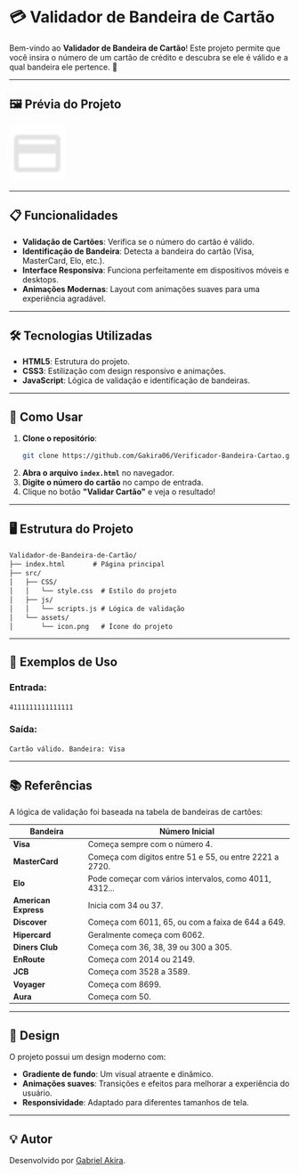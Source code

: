 # 💳 Validador de Bandeira de Cartão

Bem-vindo ao **Validador de Bandeira de Cartão**! Este projeto permite que você insira o número de um cartão de crédito e descubra se ele é válido e a qual bandeira ele pertence. 🚀

---

## 🖼️ Prévia do Projeto

<img src="./src/assets/icon.png" alt="Ícone do Projeto" width="100" />

---

## 📋 Funcionalidades

- **Validação de Cartões**: Verifica se o número do cartão é válido.
- **Identificação de Bandeira**: Detecta a bandeira do cartão (Visa, MasterCard, Elo, etc.).
- **Interface Responsiva**: Funciona perfeitamente em dispositivos móveis e desktops.
- **Animações Modernas**: Layout com animações suaves para uma experiência agradável.

---

## 🛠️ Tecnologias Utilizadas

- **HTML5**: Estrutura do projeto.
- **CSS3**: Estilização com design responsivo e animações.
- **JavaScript**: Lógica de validação e identificação de bandeiras.

---

## 🚀 Como Usar

1. **Clone o repositório**:
   ```bash
   git clone https://github.com/Gakira06/Verificador-Bandeira-Cartao.git
   ```
2. **Abra o arquivo `index.html`** no navegador.
3. **Digite o número do cartão** no campo de entrada.
4. Clique no botão **"Validar Cartão"** e veja o resultado!

---

## 🖥️ Estrutura do Projeto

```plaintext
Validador-de-Bandeira-de-Cartão/
├── index.html       # Página principal
├── src/
│   ├── CSS/
│   │   └── style.css  # Estilo do projeto
│   ├── js/
│   │   └── scripts.js # Lógica de validação
│   └── assets/
│       └── icon.png   # Ícone do projeto
```

---

## 📖 Exemplos de Uso

### Entrada:
```plaintext
4111111111111111
```

### Saída:
```plaintext
Cartão válido. Bandeira: Visa
```

---

## 📚 Referências

A lógica de validação foi baseada na tabela de bandeiras de cartões:

| **Bandeira**         | **Número Inicial**                                      |
|-----------------------|--------------------------------------------------------|
| **Visa**             | Começa sempre com o número 4.                          |
| **MasterCard**       | Começa com dígitos entre 51 e 55, ou entre 2221 a 2720. |
| **Elo**              | Pode começar com vários intervalos, como 4011, 4312... |
| **American Express** | Inicia com 34 ou 37.                                   |
| **Discover**         | Começa com 6011, 65, ou com a faixa de 644 a 649.      |
| **Hipercard**        | Geralmente começa com 6062.                            |
| **Diners Club**      | Começa com 36, 38, 39 ou 300 a 305.                    |
| **EnRoute**          | Começa com 2014 ou 2149.                               |
| **JCB**              | Começa com 3528 a 3589.                                |
| **Voyager**          | Começa com 8699.                                       |
| **Aura**             | Começa com 50.                                         |

---

## 🎨 Design

O projeto possui um design moderno com:
- **Gradiente de fundo**: Um visual atraente e dinâmico.
- **Animações suaves**: Transições e efeitos para melhorar a experiência do usuário.
- **Responsividade**: Adaptado para diferentes tamanhos de tela.

---

## 💡 Autor

Desenvolvido por [Gabriel Akira](https://github.com/Gakira06).
```